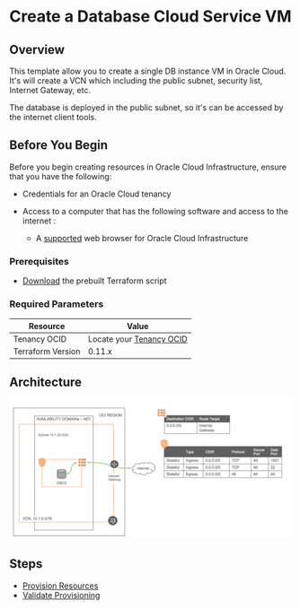 # Create a Database Cloud Service VM

## Overview

This template allow you to create a single DB instance VM in Oracle Cloud. It's will create a VCN which including the public subnet, security list, Internet Gateway, etc.

The database is deployed in the public subnet, so it's can be accessed by the internet client tools.



## Before You Begin

Before you begin creating resources in Oracle Cloud Infrastructure, ensure that you have the following:

* Credentials for an Oracle Cloud tenancy

* Access to a computer that has the following software and access to the internet :

  * A [supported](https://docs.oracle.com/en/cloud/get-started/subscriptions-cloud/csgsg/web-browser-requirements.html) web browser for Oracle Cloud Infrastructure

### Prerequisites

* [Download](./scripts/terraform/resmgr/vcn-dbcsvm.zip) the prebuilt Terraform script

### Required Parameters

| Resource          | Value                                                        |
| ----------------- | ------------------------------------------------------------ |
| Tenancy OCID      | Locate your [Tenancy OCID](https://docs.cloud.oracle.com/en-us/iaas/Content/General/Concepts/identifiers.htm) |
| Terraform Version | 0.11.x                                                       |

## 

## Architecture

![image-20200302130240415](img/image-20200302130240415.png)

## Steps

- [Provision Resources](?lab=provision-resources)
- [Validate Provisioning](?lab=validate-provisioning)